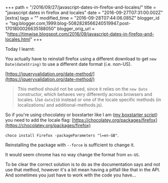 +++
path = "/2016/09/27/javascript-dates-in-firefox-and-locales/"
title = "javascript dates in firefox and locales"
date = "2016-09-27T07:31:00.002Z"
[extra]
tags = ""
modified_time = "2016-09-28T07:44:06.085Z"
blogger_id = "tag:blogger.com,1999:blog-5082828566240519947.post-1701800026635188050"
blogger_orig_url = "https://timwise.blogspot.com/2016/09/javascript-dates-in-firefox-and-locales.html"
+++

Today I learnt:  

You actually have to reinstall firefox using a different download to get `new
Date(dateString)` to use a different date format (i.e. non-US).  

[https://jqueryvalidation.org/date-method/](https://jqueryvalidation.org/date-method/)  

> This method should not be used, since it relies on the `new Date`
> constructor, which behaves very differently across browsers and locales. Use
> `dateISO` instead or one of the locale specific methods (in localizations/
> and additional-methods.js).

So if you're using chocolatey or boxstarter like I am ([my boxstarter
script](https://gist.github.com/timabell/608fb680bfc920f372ac)) you need to add
the locale flag:
[https://chocolatey.org/packages/firefox](https://chocolatey.org/packages/firefox)  

`choco install Firefox -packageParameters "l=en-GB"`.  

Reinstalling the package with `--force` is sufficient to change it.  

It would seem chrome has no way change the format from `en-US`.  

To be clear the correct solution is to do as the documentation says and not use
that method, however it's a bit mean having a pitfall like that in the API. And
sometimes you just have to work with the code you have...

